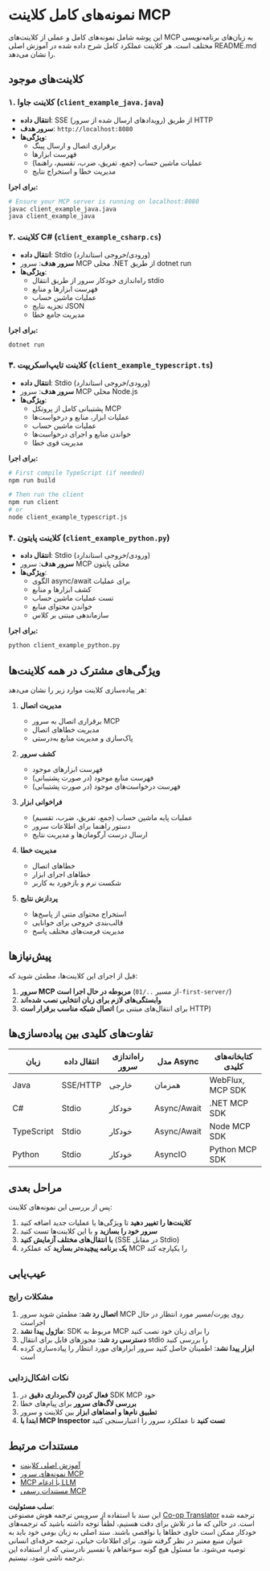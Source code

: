 <!--
CO_OP_TRANSLATOR_METADATA:
{
  "original_hash": "affcf199a44f60283a289dcb69dc144e",
  "translation_date": "2025-07-17T13:30:20+00:00",
  "source_file": "03-GettingStarted/02-client/complete_examples.md",
  "language_code": "fa"
}
-->
# نمونه‌های کامل کلاینت MCP

این پوشه شامل نمونه‌های کامل و عملی از کلاینت‌های MCP به زبان‌های برنامه‌نویسی مختلف است. هر کلاینت عملکرد کامل شرح داده شده در آموزش اصلی README.md را نشان می‌دهد.

## کلاینت‌های موجود

### ۱. کلاینت جاوا (`client_example_java.java`)
- **انتقال داده**: SSE (رویدادهای ارسال شده از سرور) از طریق HTTP
- **سرور هدف**: `http://localhost:8080`
- **ویژگی‌ها**:  
  - برقراری اتصال و ارسال پینگ  
  - فهرست ابزارها  
  - عملیات ماشین حساب (جمع، تفریق، ضرب، تقسیم، راهنما)  
  - مدیریت خطا و استخراج نتایج

**برای اجرا:**
```bash
# Ensure your MCP server is running on localhost:8080
javac client_example_java.java
java client_example_java
```

### ۲. کلاینت C# (`client_example_csharp.cs`)
- **انتقال داده**: Stdio (ورودی/خروجی استاندارد)
- **سرور هدف**: سرور MCP محلی .NET از طریق dotnet run
- **ویژگی‌ها**:  
  - راه‌اندازی خودکار سرور از طریق انتقال stdio  
  - فهرست ابزارها و منابع  
  - عملیات ماشین حساب  
  - تجزیه نتایج JSON  
  - مدیریت جامع خطا

**برای اجرا:**
```bash
dotnet run
```

### ۳. کلاینت تایپ‌اسکریپت (`client_example_typescript.ts`)
- **انتقال داده**: Stdio (ورودی/خروجی استاندارد)
- **سرور هدف**: سرور MCP محلی Node.js
- **ویژگی‌ها**:  
  - پشتیبانی کامل از پروتکل MCP  
  - عملیات ابزار، منابع و درخواست‌ها  
  - عملیات ماشین حساب  
  - خواندن منابع و اجرای درخواست‌ها  
  - مدیریت قوی خطا

**برای اجرا:**
```bash
# First compile TypeScript (if needed)
npm run build

# Then run the client
npm run client
# or
node client_example_typescript.js
```

### ۴. کلاینت پایتون (`client_example_python.py`)
- **انتقال داده**: Stdio (ورودی/خروجی استاندارد)  
- **سرور هدف**: سرور MCP محلی پایتون
- **ویژگی‌ها**:  
  - الگوی async/await برای عملیات  
  - کشف ابزارها و منابع  
  - تست عملیات ماشین حساب  
  - خواندن محتوای منابع  
  - سازماندهی مبتنی بر کلاس

**برای اجرا:**
```bash
python client_example_python.py
```

## ویژگی‌های مشترک در همه کلاینت‌ها

هر پیاده‌سازی کلاینت موارد زیر را نشان می‌دهد:

1. **مدیریت اتصال**  
   - برقراری اتصال به سرور MCP  
   - مدیریت خطاهای اتصال  
   - پاک‌سازی و مدیریت منابع به‌درستی

2. **کشف سرور**  
   - فهرست ابزارهای موجود  
   - فهرست منابع موجود (در صورت پشتیبانی)  
   - فهرست درخواست‌های موجود (در صورت پشتیبانی)

3. **فراخوانی ابزار**  
   - عملیات پایه ماشین حساب (جمع، تفریق، ضرب، تقسیم)  
   - دستور راهنما برای اطلاعات سرور  
   - ارسال درست آرگومان‌ها و مدیریت نتایج

4. **مدیریت خطا**  
   - خطاهای اتصال  
   - خطاهای اجرای ابزار  
   - شکست نرم و بازخورد به کاربر

5. **پردازش نتایج**  
   - استخراج محتوای متنی از پاسخ‌ها  
   - قالب‌بندی خروجی برای خوانایی  
   - مدیریت فرمت‌های مختلف پاسخ

## پیش‌نیازها

قبل از اجرای این کلاینت‌ها، مطمئن شوید که:

1. **سرور MCP مربوطه در حال اجرا است** (از مسیر `../01-first-server/`)  
2. **وابستگی‌های لازم برای زبان انتخابی نصب شده‌اند**  
3. **اتصال شبکه مناسب برقرار است** (برای انتقال‌های مبتنی بر HTTP)

## تفاوت‌های کلیدی بین پیاده‌سازی‌ها

| زبان       | انتقال داده | راه‌اندازی سرور | مدل Async | کتابخانه‌های کلیدی |
|------------|-------------|-----------------|-----------|--------------------|
| Java       | SSE/HTTP    | خارجی           | همزمان    | WebFlux, MCP SDK   |
| C#         | Stdio       | خودکار          | Async/Await | .NET MCP SDK      |
| TypeScript | Stdio       | خودکار          | Async/Await | Node MCP SDK      |
| Python     | Stdio       | خودکار          | AsyncIO   | Python MCP SDK     |

## مراحل بعدی

پس از بررسی این نمونه‌های کلاینت:

1. **کلاینت‌ها را تغییر دهید** تا ویژگی‌ها یا عملیات جدید اضافه کنید  
2. **سرور خود را بسازید** و با این کلاینت‌ها تست کنید  
3. **با انتقال‌های مختلف آزمایش کنید** (SSE در مقابل Stdio)  
4. **یک برنامه پیچیده‌تر بسازید** که عملکرد MCP را یکپارچه کند

## عیب‌یابی

### مشکلات رایج

1. **اتصال رد شد**: مطمئن شوید سرور MCP روی پورت/مسیر مورد انتظار در حال اجراست  
2. **ماژول پیدا نشد**: SDK مربوط به MCP را برای زبان خود نصب کنید  
3. **دسترسی رد شد**: مجوزهای فایل برای انتقال stdio را بررسی کنید  
4. **ابزار پیدا نشد**: اطمینان حاصل کنید سرور ابزارهای مورد انتظار را پیاده‌سازی کرده است

### نکات اشکال‌زدایی

1. **فعال کردن لاگ‌برداری دقیق** در SDK MCP خود  
2. **بررسی لاگ‌های سرور** برای پیام‌های خطا  
3. **تطبیق نام‌ها و امضاهای ابزار** بین کلاینت و سرور  
4. **ابتدا با MCP Inspector تست کنید** تا عملکرد سرور را اعتبارسنجی کنید

## مستندات مرتبط

- [آموزش اصلی کلاینت](./README.md)  
- [نمونه‌های سرور MCP](../../../../03-GettingStarted/01-first-server)  
- [MCP با ادغام LLM](../../../../03-GettingStarted/03-llm-client)  
- [مستندات رسمی MCP](https://modelcontextprotocol.io/)

**سلب مسئولیت**:  
این سند با استفاده از سرویس ترجمه هوش مصنوعی [Co-op Translator](https://github.com/Azure/co-op-translator) ترجمه شده است. در حالی که ما در تلاش برای دقت هستیم، لطفاً توجه داشته باشید که ترجمه‌های خودکار ممکن است حاوی خطاها یا نواقصی باشند. سند اصلی به زبان بومی خود باید به عنوان منبع معتبر در نظر گرفته شود. برای اطلاعات حیاتی، ترجمه حرفه‌ای انسانی توصیه می‌شود. ما مسئول هیچ گونه سوءتفاهم یا تفسیر نادرستی که از استفاده این ترجمه ناشی شود، نیستیم.
